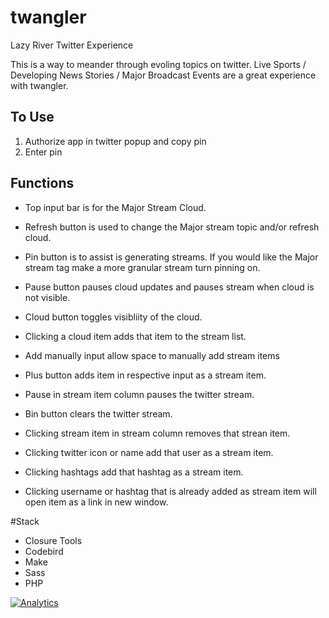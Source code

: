 # twangler
Lazy River Twitter Experience

This is a way to meander through evoling topics on twitter. 
Live Sports / Developing News Stories / Major Broadcast Events are a great experience with twangler.


## To Use
1. Authorize app in twitter popup and copy pin
2. Enter pin

## Functions
* Top input bar is for the Major Stream Cloud. 
* Refresh button is used to change the Major stream topic and/or refresh cloud. 
* Pin button is to assist is generating streams. If you would like the Major stream tag make a more granular stream turn pinning on.
* Pause button pauses cloud updates and pauses stream when cloud is not visible.
* Cloud button toggles visibliity of the cloud.
* Clicking a cloud item adds that item to the stream list.
* Add manually input allow space to manually add stream items
* Plus button adds item in respective input as a stream item.
* Pause in stream item column pauses the twitter stream.
* Bin button clears the twitter stream. 

* Clicking stream item in stream column removes that strean item.

* Clicking twitter icon or name add that user as a stream item.
* Clicking hashtags add that hashtag as a stream item.
* Clicking username or hashtag that is already added as stream item will open item as a link in new window.


#Stack
* Closure Tools
* Codebird
* Make
* Sass
* PHP

[![Analytics](https://ga-beacon.appspot.com/UA-28995990-3/twangler/readme)](https://github.com/igrigorik/ga-beacon)
